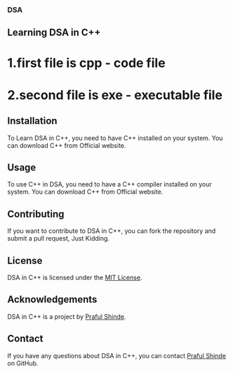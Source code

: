 ### DSA
## Learning DSA in C++
# 1.first file is cpp - code file
# 2.second file is exe - executable file

## Installation
To Learn DSA in C++, you need to have C++ installed on your system. You can download C++ from Official website.

## Usage
To use C++ in DSA, you need to have a C++ compiler installed on your system. You can download C++ from Official website.

## Contributing
If you want to contribute to DSA in C++, you can fork the repository and submit a pull request, Just Kidding.

## License
DSA in C++ is licensed under the [MIT License](https://choosealicense.com/licenses/mit/).

## Acknowledgements
DSA in C++ is a project by [Praful Shinde](https://github.com/Praful-Dev).

## Contact
If you have any questions about DSA in C++, you can contact [Praful Shinde](https://github.com/Praful-Dev) on GitHub.
